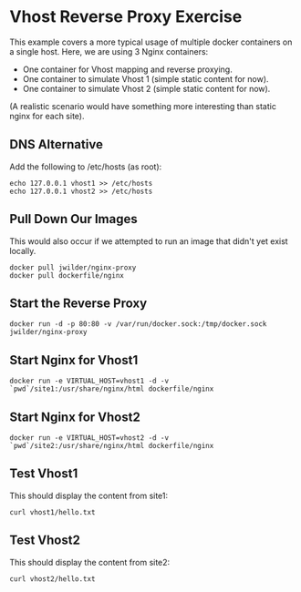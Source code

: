 # Vhost Reverse Proxy Exercise
This example covers a more typical usage of multiple docker containers on a single host. Here, we are using 3 Nginx containers:

* One container for Vhost mapping and reverse proxying.
* One container to simulate Vhost 1 (simple static content for now).
* One container to simulate Vhost 2 (simple static content for now).

(A realistic scenario would have something more interesting than static nginx for each site).

## DNS Alternative
Add the following to /etc/hosts (as root):

    echo 127.0.0.1 vhost1 >> /etc/hosts
    echo 127.0.0.1 vhost2 >> /etc/hosts

## Pull Down Our Images
This would also occur if we attempted to run an image that didn't yet exist locally.

    docker pull jwilder/nginx-proxy
    docker pull dockerfile/nginx

## Start the Reverse Proxy

    docker run -d -p 80:80 -v /var/run/docker.sock:/tmp/docker.sock jwilder/nginx-proxy

## Start Nginx for Vhost1

    docker run -e VIRTUAL_HOST=vhost1 -d -v `pwd`/site1:/usr/share/nginx/html dockerfile/nginx

## Start Nginx for Vhost2

    docker run -e VIRTUAL_HOST=vhost2 -d -v `pwd`/site2:/usr/share/nginx/html dockerfile/nginx

## Test Vhost1
This should display the content from site1:

    curl vhost1/hello.txt

## Test Vhost2
This should display the content from site2:

    curl vhost2/hello.txt


